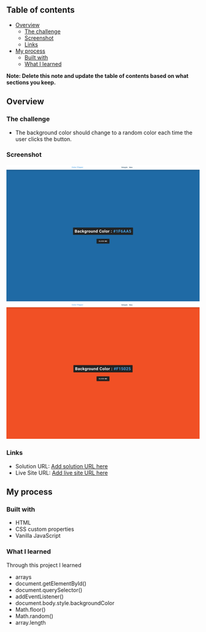 ## Table of contents

- [Overview](#overview)
  - [The challenge](#the-challenge)
  - [Screenshot](#screenshot)
  - [Links](#links)
- [My process](#my-process)
  - [Built with](#built-with)
  - [What I learned](#what-i-learned)


**Note: Delete this note and update the table of contents based on what sections you keep.**

## Overview

### The challenge

- The background color should change to a random color each time the user clicks the button.

### Screenshot

![](./images/color-1.png)
![](./images/color-2.png)


### Links

- Solution URL: [Add solution URL here](https://your-solution-url.com)
- Live Site URL: [Add live site URL here](https://your-live-site-url.com)

## My process

### Built with

- HTML
- CSS custom properties
- Vanilla JavaScript

### What I learned

Through this project I learned 
- arrays
- document.getElementById()
- document.querySelector()
- addEventListener()
- document.body.style.backgroundColor
- Math.floor()
- Math.random()
- array.length



